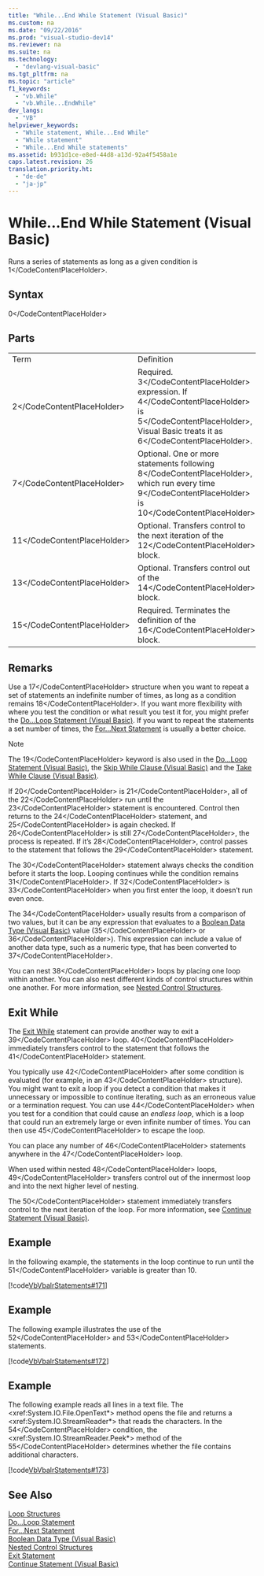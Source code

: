 ```yaml
---
title: "While...End While Statement (Visual Basic)"
ms.custom: na
ms.date: "09/22/2016"
ms.prod: "visual-studio-dev14"
ms.reviewer: na
ms.suite: na
ms.technology: 
  - "devlang-visual-basic"
ms.tgt_pltfrm: na
ms.topic: "article"
f1_keywords: 
  - "vb.While"
  - "vb.While...EndWhile"
dev_langs: 
  - "VB"
helpviewer_keywords: 
  - "While statement, While...End While"
  - "While statement"
  - "While...End While statements"
ms.assetid: b931d1ce-e8ed-44d8-a13d-92a4f5458a1e
caps.latest.revision: 26
translation.priority.ht: 
  - "de-de"
  - "ja-jp"
---
```

# While...End While Statement (Visual Basic)
Runs a series of statements as long as a given condition is <CodeContentPlaceHolder>1\</CodeContentPlaceHolder>.  
  
## Syntax  
  
<CodeContentPlaceHolder>0\</CodeContentPlaceHolder>  
## Parts  
  
|||  
|-|-|  
|Term|Definition|  
|<CodeContentPlaceHolder>2\</CodeContentPlaceHolder>|Required. <CodeContentPlaceHolder>3\</CodeContentPlaceHolder> expression. If <CodeContentPlaceHolder>4\</CodeContentPlaceHolder> is <CodeContentPlaceHolder>5\</CodeContentPlaceHolder>, Visual Basic treats it as <CodeContentPlaceHolder>6\</CodeContentPlaceHolder>.|  
|<CodeContentPlaceHolder>7\</CodeContentPlaceHolder>|Optional. One or more statements following <CodeContentPlaceHolder>8\</CodeContentPlaceHolder>, which run every time <CodeContentPlaceHolder>9\</CodeContentPlaceHolder> is <CodeContentPlaceHolder>10\</CodeContentPlaceHolder>.|  
|<CodeContentPlaceHolder>11\</CodeContentPlaceHolder>|Optional. Transfers control to the next iteration of the <CodeContentPlaceHolder>12\</CodeContentPlaceHolder> block.|  
|<CodeContentPlaceHolder>13\</CodeContentPlaceHolder>|Optional. Transfers control out of the <CodeContentPlaceHolder>14\</CodeContentPlaceHolder> block.|  
|<CodeContentPlaceHolder>15\</CodeContentPlaceHolder>|Required. Terminates the definition of the <CodeContentPlaceHolder>16\</CodeContentPlaceHolder> block.|  
  
## Remarks  
 Use a <CodeContentPlaceHolder>17\</CodeContentPlaceHolder> structure when you want to repeat a set of statements an indefinite number of times, as long as a condition remains <CodeContentPlaceHolder>18\</CodeContentPlaceHolder>. If you want more flexibility with where you test the condition or what result you test it for, you might prefer the [Do...Loop Statement (Visual Basic)](../vs140/do...loop-statement--visual-basic-.md). If you want to repeat the statements a set number of times, the [For...Next Statement](../vs140/for...next-statement--visual-basic-.md) is usually a better choice.  
  
> [!NOTE]
>  The <CodeContentPlaceHolder>19\</CodeContentPlaceHolder> keyword is also used in the [Do...Loop Statement (Visual Basic)](../vs140/do...loop-statement--visual-basic-.md), the [Skip While Clause (Visual Basic)](../vs140/skip-while-clause--visual-basic-.md) and the [Take While Clause (Visual Basic)](../vs140/take-while-clause--visual-basic-.md).  
  
 If <CodeContentPlaceHolder>20\</CodeContentPlaceHolder> is <CodeContentPlaceHolder>21\</CodeContentPlaceHolder>, all of the <CodeContentPlaceHolder>22\</CodeContentPlaceHolder> run until the <CodeContentPlaceHolder>23\</CodeContentPlaceHolder> statement is encountered. Control then returns to the <CodeContentPlaceHolder>24\</CodeContentPlaceHolder> statement, and <CodeContentPlaceHolder>25\</CodeContentPlaceHolder> is again checked. If <CodeContentPlaceHolder>26\</CodeContentPlaceHolder> is still <CodeContentPlaceHolder>27\</CodeContentPlaceHolder>, the process is repeated. If it’s <CodeContentPlaceHolder>28\</CodeContentPlaceHolder>, control passes to the statement that follows the <CodeContentPlaceHolder>29\</CodeContentPlaceHolder> statement.  
  
 The <CodeContentPlaceHolder>30\</CodeContentPlaceHolder> statement always checks the condition before it starts the loop. Looping continues while the condition remains <CodeContentPlaceHolder>31\</CodeContentPlaceHolder>. If <CodeContentPlaceHolder>32\</CodeContentPlaceHolder> is <CodeContentPlaceHolder>33\</CodeContentPlaceHolder> when you first enter the loop, it doesn’t run even once.  
  
 The <CodeContentPlaceHolder>34\</CodeContentPlaceHolder> usually results from a comparison of two values, but it can be any expression that evaluates to a [Boolean Data Type (Visual Basic)](../vs140/boolean-data-type--visual-basic-.md) value (<CodeContentPlaceHolder>35\</CodeContentPlaceHolder> or <CodeContentPlaceHolder>36\</CodeContentPlaceHolder>). This expression can include a value of another data type, such as a numeric type, that has been converted to <CodeContentPlaceHolder>37\</CodeContentPlaceHolder>.  
  
 You can nest <CodeContentPlaceHolder>38\</CodeContentPlaceHolder> loops by placing one loop within another. You can also nest different kinds of control structures within one another. For more information, see [Nested Control Structures](../vs140/nested-control-structures--visual-basic-.md).  
  
## Exit While  
 The [Exit While](../vs140/exit-statement--visual-basic-.md) statement can provide another way to exit a <CodeContentPlaceHolder>39\</CodeContentPlaceHolder> loop. <CodeContentPlaceHolder>40\</CodeContentPlaceHolder> immediately transfers control to the statement that follows the <CodeContentPlaceHolder>41\</CodeContentPlaceHolder> statement.  
  
 You typically use <CodeContentPlaceHolder>42\</CodeContentPlaceHolder> after some condition is evaluated (for example, in an <CodeContentPlaceHolder>43\</CodeContentPlaceHolder> structure). You might want to exit a loop if you detect a condition that makes it unnecessary or impossible to continue iterating, such as an erroneous value or a termination request. You can use <CodeContentPlaceHolder>44\</CodeContentPlaceHolder> when you test for a condition that could cause an *endless loop*, which is a loop that could run an extremely large or even infinite number of times. You can then use <CodeContentPlaceHolder>45\</CodeContentPlaceHolder> to escape the loop.  
  
 You can place any number of <CodeContentPlaceHolder>46\</CodeContentPlaceHolder> statements anywhere in the <CodeContentPlaceHolder>47\</CodeContentPlaceHolder> loop.  
  
 When used within nested <CodeContentPlaceHolder>48\</CodeContentPlaceHolder> loops, <CodeContentPlaceHolder>49\</CodeContentPlaceHolder> transfers control out of the innermost loop and into the next higher level of nesting.  
  
 The <CodeContentPlaceHolder>50\</CodeContentPlaceHolder> statement immediately transfers control to the next iteration of the loop. For more information, see [Continue Statement (Visual Basic)](../vs140/continue-statement--visual-basic-.md).  
  
## Example  
 In the following example, the statements in the loop continue to run until the <CodeContentPlaceHolder>51\</CodeContentPlaceHolder> variable is greater than 10.  
  
 [!code[VbVbalrStatements#171](../vs140/codesnippet/VisualBasic/while...end-while-statement--visual-basic-_1.vb)]  
  
## Example  
 The following example illustrates the use of the <CodeContentPlaceHolder>52\</CodeContentPlaceHolder> and <CodeContentPlaceHolder>53\</CodeContentPlaceHolder> statements.  
  
 [!code[VbVbalrStatements#172](../vs140/codesnippet/VisualBasic/while...end-while-statement--visual-basic-_2.vb)]  
  
## Example  
 The following example reads all lines in a text file. The \<xref:System.IO.File.OpenText*> method opens the file and returns a \<xref:System.IO.StreamReader*> that reads the characters. In the <CodeContentPlaceHolder>54\</CodeContentPlaceHolder> condition, the \<xref:System.IO.StreamReader.Peek*> method of the <CodeContentPlaceHolder>55\</CodeContentPlaceHolder> determines whether the file contains additional characters.  
  
 [!code[VbVbalrStatements#173](../vs140/codesnippet/VisualBasic/while...end-while-statement--visual-basic-_3.vb)]  
  
## See Also  
 [Loop Structures](../vs140/loop-structures--visual-basic-.md)   
 [Do...Loop Statement](../vs140/do...loop-statement--visual-basic-.md)   
 [For...Next Statement](../vs140/for...next-statement--visual-basic-.md)   
 [Boolean Data Type (Visual Basic)](../vs140/boolean-data-type--visual-basic-.md)   
 [Nested Control Structures](../vs140/nested-control-structures--visual-basic-.md)   
 [Exit Statement](../vs140/exit-statement--visual-basic-.md)   
 [Continue Statement (Visual Basic)](../vs140/continue-statement--visual-basic-.md)